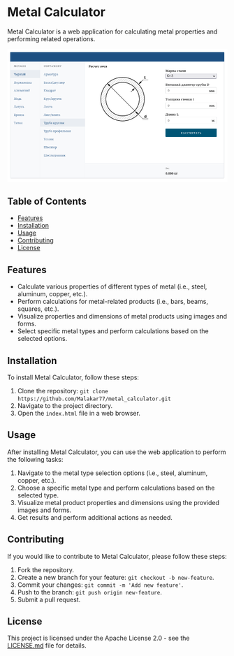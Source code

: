 # Metal Calculator

Metal Calculator is a web application for calculating metal properties and performing related operations.

![alt text](/img/Culc.png)

## Table of Contents
- [Features](#features)
- [Installation](#installation)
- [Usage](#usage)
- [Contributing](#contributing)
- [License](#license)
  
## Features
- Calculate various properties of different types of metal (i.e., steel, aluminum, copper, etc.).
- Perform calculations for metal-related products (i.e., bars, beams, squares, etc.).
- Visualize properties and dimensions of metal products using images and forms.
- Select specific metal types and perform calculations based on the selected options.

## Installation
To install Metal Calculator, follow these steps:
1. Clone the repository: `git clone https://github.com/Malakar77/metal_calculator.git`
2. Navigate to the project directory.
3. Open the `index.html` file in a web browser.

## Usage
After installing Metal Calculator, you can use the web application to perform the following tasks:
1. Navigate to the metal type selection options (i.e., steel, aluminum, copper, etc.).
2. Choose a specific metal type and perform calculations based on the selected type.
3. Visualize metal product properties and dimensions using the provided images and forms.
4. Get results and perform additional actions as needed.

## Contributing
If you would like to contribute to Metal Calculator, please follow these steps:
1. Fork the repository.
2. Create a new branch for your feature: `git checkout -b new-feature`.
3. Commit your changes: `git commit -m 'Add new feature'`.
4. Push to the branch: `git push origin new-feature`.
5. Submit a pull request.
   
## License
This project is licensed under the Apache License 2.0 - see the [LICENSE.md](LICENSE.md) file for details.
